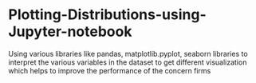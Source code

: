 # Plotting-Distributions-using-Jupyter-notebook
Using various libraries like pandas, matplotlib.pyplot, seaborn libraries to interpret the various variables in the dataset to get different visualization which helps to improve the performance of the concern firms

